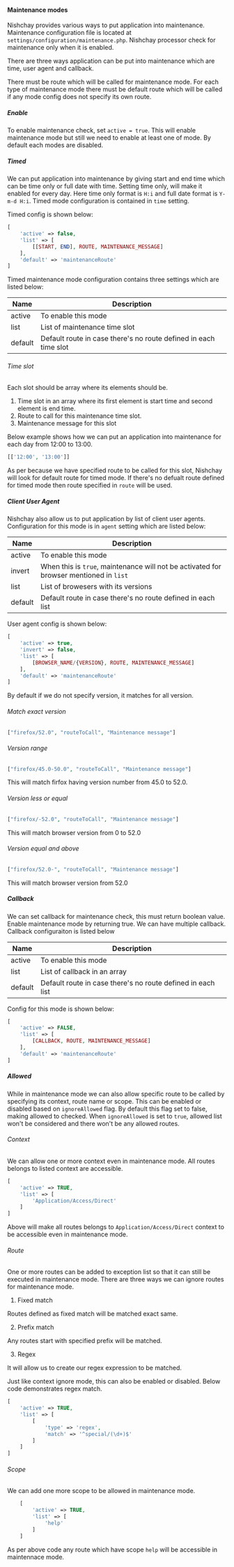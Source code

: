 #### Maintenance modes

Nishchay provides various ways to put application into maintenance. Maintenance configuration file is located at `settings/configuration/maintenance.php`. Nishchay processor check for maintenance only when it is enabled.

There are three ways application can be put into maintenance which are time, user agent and callback. 

There must be route which will be called for maintenance mode. For each type of maintenance mode there must be default route which will be called if any mode config does not specify its own route.

##### Enable

To enable maintenance check, set `active = true`. This will enable maintenance mode but still we need to enable at least one of mode. By default each modes are disabled.

##### Timed

We can put application into maintenance by giving start and end time which can be time only or full date with time. Setting time only, will make it enabled for every day. Here time only format is `H:i` and full date format is `Y-m-d H:i`. Timed mode configuration is contained in `time` setting. 

Timed config is shown below:

```php
[
    'active' => false,
    'list' => [
        [[START, END], ROUTE, MAINTENANCE_MESSAGE]
    ],
    'default' => 'maintenanceRoute'
]
```
Timed maintenance mode configuration contains three settings which are listed below:

| Name | Description |
| ----- | ----- |
| active | To enable this mode |
| list | List of maintenance time slot |
| default | Default route in case there's no route defined in each time slot |


###### Time slot
 Each slot should be array where its elements should be.
 
 1. Time slot in an array where its first element is start time and second element is end time.
 2. Route to call for this maintenance time slot.
 3. Maintenance message for this slot


Below example shows how we can put an application into maintenance for each day from 12:00 to 13:00.

```php
[['12:00', '13:00']]
```

As per because we have specified route to be called for this slot, Nishchay will look for default route for timed mode. If there's no defualt route defined for timed mode then route specified in `route` will be used.

##### Client User Agent

Nishchay also allow us to put application by list of client user agents. Configuration for this mode is in `agent` setting which are listed below:

| Name | Description |
| ----- | ----- |
| active | To enable this mode |
| invert | When this is `true`, maintenance will not be activated for browser mentioned in `list` |
| list | List of browesers with its versions |
| default | Default route in case there's no route defined in each list |

User agent config is shown below:
```php
[
    'active' => true,
    'invert' => false,
    'list' => [
        [BROWSER_NAME/{VERSION}, ROUTE, MAINTENANCE_MESSAGE]
    ],
    'default' => 'maintenanceRoute'
]
```
By default if we do not specify version, it matches for all version.

###### Match exact version
```php
["firefox/52.0", "routeToCall", "Maintenance message"]
```
###### Version range
```php
["firefox/45.0-50.0", "routeToCall", "Maintenance message"]
```
This will match firfox having version number from 45.0 to 52.0.

###### Version less or equal
```php
["firefox/-52.0", "routeToCall", "Maintenance message"]
```
This will match browser version from 0 to 52.0

###### Version equal and above
```php
["firefox/52.0-", "routeToCall", "Maintenance message"]
```
This will match browser version from 52.0

##### Callback

We can set callback for maintenance check, this must return boolean value. Enable maintenance mode by returning true. We can have multiple callback. Callback configuraiton is listed below

| Name | Description |
| ----- | ----- |
| active | To enable this mode |
| list | List of callback in an array |
| default | Default route in case there's no route defined in each list |

Config for this mode is shown below:
```php
[
    'active' => FALSE,
    'list' => [
        [CALLBACK, ROUTE, MAINTENANCE_MESSAGE]
    ],
    'default' => 'maintenanceRoute'
]
```

##### Allowed

While in maintenance mode we can also allow specific route to be called by specifying its context, route name or scope. This can be enabled or disabled based on `ignoreAllowed` flag. By default this flag set to false, making allowed to checked. When `ignoreAllowed` is set to `true`, allowed list won't be considered and there won't be any allowed routes.

###### Context

We can allow one or more context even in maintenance mode. All routes belongs to listed context are accessible.

```php
[
    'active' => TRUE,
    'list' => [
        'Application/Access/Direct'
    ]
]
```
Above will make all routes belongs to `Application/Access/Direct` context to be accessible even in maintenance mode. 

###### Route

One or more routes can be added to exception list so that it can still be executed in maintenance mode. There are three ways we can ignore routes for maintenance mode.

1.  Fixed match

Routes defined as fixed match will be matched exact same.

2.  Prefix match

Any routes start with specified prefix will be matched.

3.  Regex

It will allow us to create our regex expression to be matched.

Just like context ignore mode, this can also be enabled or disabled. Below code demonstrates regex match.
```php
[
    'active' => TRUE,
    'list' => [
        [
            'type' => 'regex',
            'match' => '^special/(\d+)$'
        ]
    ]
]
```
###### Scope

We can add one more scope to be allowed in maintenance mode.

```php
    [
        'active' => TRUE,
        'list' => [
            'help'
        ]
    ]
```

As per above code any route which have scope `help` will be accessible in maintennace mode.